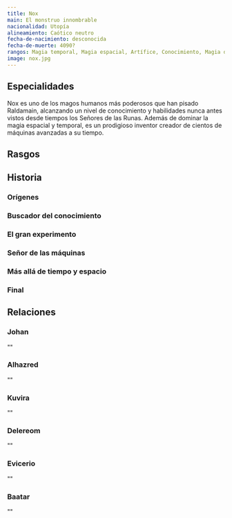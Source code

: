 ```yaml
---
title: Nox
main: El monstruo innombrable
nacionalidad: Utopía
alineamiento: Caótico neutro
fecha-de-nacimiento: desconocida
fecha-de-muerte: 4090?
rangos: Magia temporal, Magia espacial, Artífice, Conocimiento, Magia de evocación
image: nox.jpg
---
```




## Especialidades

Nox es uno de los magos humanos más poderosos que han pisado Raldamain, alcanzando un nivel de conocimiento y habilidades nunca antes vistos desde tiempos los Señores de las Runas. Además de dominar la magia espacial y temporal, es un prodigioso inventor creador de cientos de máquinas avanzadas a su tiempo.

## Rasgos



## Historia

### Orígenes



### Buscador del conocimiento



### El gran experimento



### Señor de las máquinas



### Más allá de tiempo y espacio



### Final



## Relaciones

### Johan

""

### Alhazred

""

### Kuvira

""

### Delereom

""

### Evicerio

""

### Baatar

""